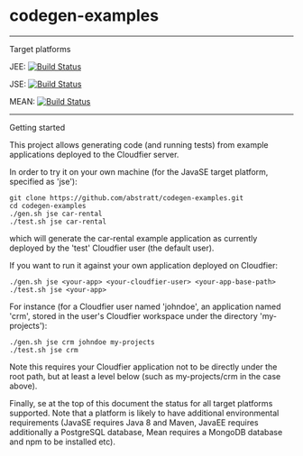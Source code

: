 codegen-examples
================

---------------------
Target platforms

JEE: [![Build Status](https://textuml.ci.cloudbees.com/buildStatus/icon?job=codegen-examples-JEE)](https://textuml.ci.cloudbees.com/job/codegen-examples-JEE/)

JSE: [![Build Status](https://textuml.ci.cloudbees.com/buildStatus/icon?job=codegen-examples-JSE)](https://textuml.ci.cloudbees.com/job/codegen-examples-JSE/)

MEAN: [![Build Status](https://textuml.ci.cloudbees.com/buildStatus/icon?job=codegen-examples-MEAN)](https://textuml.ci.cloudbees.com/job/codegen-examples-MEAN/)

---------------------
Getting started

This project allows generating code (and running tests) from example applications deployed to the Cloudfier server.

In order to try it on your own machine (for the JavaSE target platform, specified as 'jse'):

```
git clone https://github.com/abstratt/codegen-examples.git
cd codegen-examples
./gen.sh jse car-rental
./test.sh jse car-rental
```

which will generate the car-rental example application as currently deployed by the 'test' Cloudfier user (the default user).

If you want to run it against your own application deployed on Cloudfier:

    ./gen.sh jse <your-app> <your-cloudfier-user> <your-app-base-path>
    ./test.sh jse <your-app>
    
For instance (for a Cloudfier user named 'johndoe', an application named 'crm', stored in the user's Cloudfier workspace under the directory 'my-projects'):

    ./gen.sh jse crm johndoe my-projects
    ./test.sh jse crm

Note this requires your Cloudfier application not to be directly under the root path, but at least a level below (such as my-projects/crm in the case above).

Finally, se at the top of this document the status for all target platforms supported. Note that a platform is likely to have additional environmental requirements (JavaSE requires Java 8 and Maven, JavaEE requires additionally a PostgreSQL database, Mean requires a MongoDB database and npm to be installed etc).
